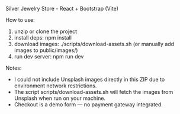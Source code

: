 Silver Jewelry Store - React + Bootstrap (Vite)

How to use:
1. unzip or clone the project
2. install deps: npm install
3. download images: ./scripts/download-assets.sh   (or manually add images to public/images/)
4. run dev server: npm run dev

Notes:
- I could not include Unsplash images directly in this ZIP due to environment network restrictions.
- The script scripts/download-assets.sh will fetch the images from Unsplash when run on your machine.
- Checkout is a demo form — no payment gateway integrated.
